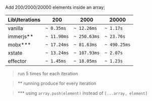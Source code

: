 Add 200/2000/20000 elements inside an array;

| Lib\Iterations | 200         | 2000         | 20000        |
| -------------- | ----------- | ------------ | ------------ |
| vanilla        | `~ 0.35ms`  | `~ 12.26ms`  | `~ 1.17s`    |
| immerjs\*\*    | `~ 11.90ms` | `~ 250.63ms` | `~ 23.76s`   |
| mobx\*\*\*     | `~ 17.24ms` | `~ 81.63ms`  | `~ 490.25ms` |
| xstate         | `~ 13.24ms` | `~ 107.93ms` | `~ 2.07s`    |
| effector       | `~ 1.45ms`  | `~ 18.05ms`  | `~ 1.23s`    |

> run 5 times for each iteration

> \*\* running produce for every iteration

> \*\*\* using `array.push(element)` instead of `[...array, element]`
